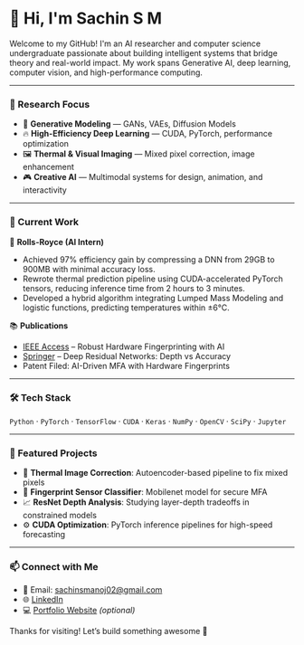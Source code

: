 # 👋 Hi, I'm Sachin S M

Welcome to my GitHub! I'm an AI researcher and computer science undergraduate passionate about building intelligent systems that bridge theory and real-world impact. My work spans Generative AI, deep learning, computer vision, and high-performance computing.

---

### 🔬 Research Focus

- 🧠 **Generative Modeling** — GANs, VAEs, Diffusion Models
- 🔥 **High-Efficiency Deep Learning** — CUDA, PyTorch, performance optimization
- 🖼️ **Thermal & Visual Imaging** — Mixed pixel correction, image enhancement
- 🎮 **Creative AI** — Multimodal systems for design, animation, and interactivity

---

### 🧪 Current Work

🚀 **Rolls-Royce (AI Intern)**  
- Achieved 97% efficiency gain by compressing a DNN from 29GB to 900MB with
minimal accuracy loss.
- Rewrote thermal prediction pipeline using CUDA-accelerated PyTorch tensors,
reducing inference time from 2 hours to 3 minutes.
- Developed a hybrid algorithm integrating Lumped Mass Modeling and logistic
functions, predicting temperatures within ±6°C.

📚 **Publications**  
- [IEEE Access](https://ieeexplore.ieee.org/) – Robust Hardware Fingerprinting with AI  
- [Springer](https://link.springer.com/) – Deep Residual Networks: Depth vs Accuracy  
- Patent Filed: AI-Driven MFA with Hardware Fingerprints

---

### 🛠️ Tech Stack

`Python` · `PyTorch` · `TensorFlow` · `CUDA` · `Keras` · `NumPy` · `OpenCV` · `SciPy` · `Jupyter`

---

### 📌 Featured Projects

- 🧊 **Thermal Image Correction**: Autoencoder-based pipeline to fix mixed pixels  
- 🔐 **Fingerprint Sensor Classifier**: Mobilenet model for secure MFA  
- 📈 **ResNet Depth Analysis**: Studying layer-depth tradeoffs in constrained models  
- ⚙️ **CUDA Optimization**: PyTorch inference pipelines for high-speed forecasting

---

### 📫 Connect with Me

- 📧 Email: sachinsmanoj02@gmail.com  
- 🌐 [LinkedIn](https://www.linkedin.com/in/sachinsm2002)  
- 💻 [Portfolio Website](#) *(optional)*

Thanks for visiting! Let’s build something awesome 🚀
